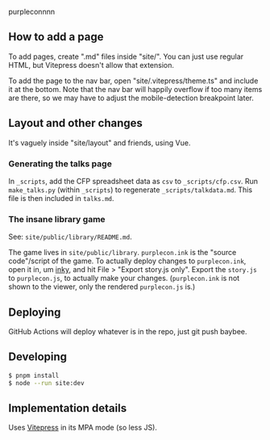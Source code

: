 purpleconnnn


## How to add a page

To add pages, create ".md" files inside "site/".
You can just use regular HTML, but Vitepress doesn't allow that extension.

To add the page to the nav bar, open "site/.vitepress/theme.ts" and include it at the bottom.
Note that the nav bar will happily overflow if too many items are there, so we may have to adjust the mobile-detection breakpoint later.

## Layout and other changes

It's vaguely inside "site/layout" and friends, using Vue.

### Generating the talks page
In `_scripts`, add the CFP spreadsheet data as `csv` to `_scripts/cfp.csv`. Run `make_talks.py` (within `_scripts`) to regenerate `_scripts/talkdata.md`. This file is then included in `talks.md`.

### The insane library game

See: `site/public/library/README.md`.

The game lives in `site/public/library`. `purplecon.ink` is the "source code"/script of the game. To actually deploy changes to `purplecon.ink`, open it in, um [inky](https://github.com/inkle/inky), and hit File > "Export story.js only". Export the `story.js` to `purplecon.js`, to actually make your changes. (`purplecon.ink` is not shown to the viewer, only the rendered `purplecon.js` is.)

## Deploying
GitHub Actions will deploy whatever is in the repo, just git push baybee.

## Developing

```bash
$ pnpm install
$ node --run site:dev
```


## Implementation details
Uses [Vitepress](https://vitepress.dev/) in its MPA mode (so less JS).
